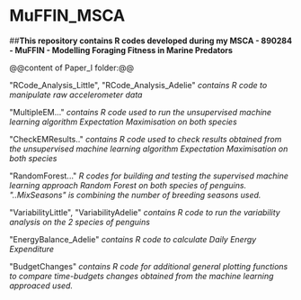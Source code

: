 # MuFFIN_MSCA
##**This repository contains R codes developed during my MSCA - 890284 - MuFFIN - Modelling Foraging Fitness in Marine Predators**


@@content of Paper_I folder:@@


"RCode_Analysis_Little", "RCode_Analysis_Adelie" *contains R code to manipulate raw accelerometer data*

"MultipleEM..." *contains R code used to run the unsupervised machine learning algorithm Expectation Maximisation on both species*

"CheckEMResults.." *contains R code used to check results obtained from the unsupervised machine learning algorithm Expectation Maximisation on both species*

"RandomForest..." *R codes for building and testing the supervised machine learning approach Random Forest on both species of penguins. "..MixSeasons" is combining the number of  breeding seasons used.*

"VariabilityLittle", "VariabilityAdelie" *contains R code to run the variability analysis on the 2 species of penguins*

"EnergyBalance_Adelie" *contains R code to calculate Daily Energy Expenditure*

"BudgetChanges" *contains R code for additional general plotting functions to compare time-budgets changes obtained from the machine learning approaced used.*
